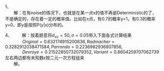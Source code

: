 
1、  
&emsp;&emsp;解：在有noise的情况下，也就是在某一点x的值不再是Deterministic的了，不是确定的，存在着一定的概率值。比如在x点，有0.7的概率y=1，有0.3的概率y=0，即y是按照P(y|x)分布的。  


4、
&emsp;&emsp;解：按着题意将$d_{vc}=50, \sigma=0.05$带入下面各式计算结果  
&emsp;&emsp;&emsp;&emsp;$Original=0.632174915200836,Radmacher=0.3282912038471584,Parrondo=0.2236982936807856,$  
&emsp;&emsp;&emsp;&emsp;$Devroye=0.21522850732079352,Variant=0.8604259707062739$左右两边都有未知数$\epsilon$按二元一次方程组来  
&emsp;&emsp;解。
